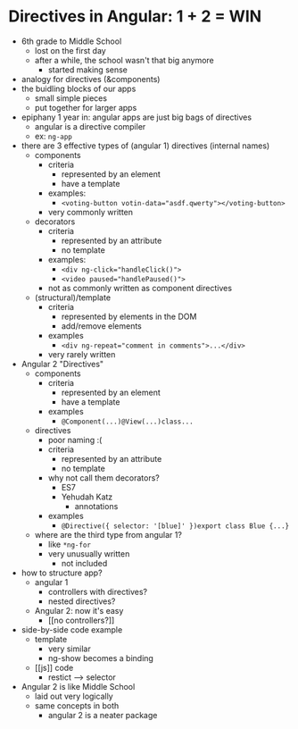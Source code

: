 Directives in Angular: 1 + 2 = WIN
==================================

* 6th grade to Middle School
    * lost on the first day
    * after a while, the school wasn't that big anymore
        * started making sense
* analogy for directives (&components)
* the buidling blocks of our apps
    * small simple pieces
    * put together for larger apps
* epiphany 1 year in: angular apps are just big bags of directives
    * angular is a directive compiler
    * ex: `ng-app`
* there are 3 effective types of (angular 1) directives (internal names)
    * components
        * criteria
            * represented by an element
            * have a template
        * examples:
            * `<voting-button votin-data="asdf.qwerty"></voting-button>`
        * very commonly written
    * decorators
        * criteria
            * represented by an attribute
            * no template
        * examples:
            * `<div ng-click="handleClick()">`
            * `<video paused="handlePaused()">`
        * not as commonly written as component directives
    * (structural)/template
        * criteria
            * represented by elements in the DOM
            * add/remove elements
        * examples
            * `<div ng-repeat="comment in comments">...</div>`
        * very rarely written
* Angular 2 "Directives"
    * components
        * criteria
            * represented by an element
            * have a template
        * examples
            * `@Component(...)@View(...)class...`
    * directives
        * poor naming :(
        * criteria
            * represented by an attribute
            * no template
        * why not call them decorators?
            * ES7
            * Yehudah Katz
                * annotations
        * examples
            * `@Directive({ selector: '[blue]' })export class Blue {...}`
    * where are the third type from angular 1?
        * like `*ng-for`
        * very unusually written
            * not included
* how to structure app?
    * angular 1
        * controllers with directives?
        * nested directives?
    * Angular 2: now it's easy
        * [[no controllers?]]
* side-by-side code example
    * template
        * very similar
        * ng-show becomes a binding
    * [[js]] code
        * restict --> selector
* Angular 2 is like Middle School
    * laid out very logically
    * same concepts in both
        * angular 2 is a neater package

